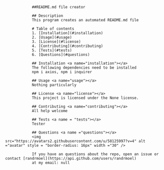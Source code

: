 
                ##README.md file creator
        
                ## Description
                This program creates an automated README.md file
        
                # Table of contents
                1. [Installation](#installation)
                2. [Usage](#usage)
                3. [License](#license)
                4. [Contributing](#contributing)
                5. [Tests](#tests)
                6. [Questions](#questions)
        
                ## Installation <a name="installation"></a>
                The following dependencies need to be installed
                npm i axios, npm i inquirer
        
                ## Usage <a name="usage"></a>
                Nothing particularly
        
                ## License <a name="license"></a>
                This project is licensed under the None license.
        
                ## Contributing <a name="contributing"></a>
                All help welcome
        
                ## Tests <a name = "tests"></a>
                Tester
        
                ## Questions <a name ="questions"></a>
                <img src="https://avatars2.githubusercontent.com/u/58125997?v=4" alt ="avatar" style = "border-radius: 16px" width ="30" /> 
                
                If you have an questions about the repo, open an issue or contact [randrmoel](https://api.github.com/users/randrmoel)
                at my email: null